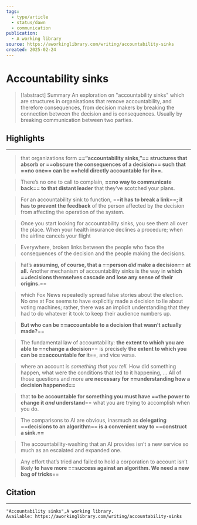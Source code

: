 ```yaml
---
tags:
  - type/article
  - status/dawn
  - communication
publication:
  - A working library
source: https://aworkinglibrary.com/writing/accountability-sinks
created: 2025-02-24
---
```

# Accountability sinks

> [!abstract] Summary
> An exploration on "accountability sinks" which are structures in organisations that remove accountability, and therefore consequences, from decision makers by breaking the connection between the decision and is consequences. Usually by breaking communication between two parties.
## Highlights
---
> that organizations form **==“accountability sinks,”== structures that absorb or ==obscure the consequences of a decision== such that ==no one== can be ==held directly accountable for it==.**

> There’s no one to call to complain, **==no way to communicate back== to that distant leader** that they’ve scotched your plans.

> For an accountability sink to function, ==**it has to break a link==; it has to prevent the feedback** of the person affected by the decision from affecting the operation of the system.

> Once you start looking for accountability sinks, you see them all over the place. When your health insurance declines a procedure; when the airline cancels your flight

> Everywhere, broken links between the people who face the consequences of the decision and the people making the decisions.

> hat’s **assuming, of course, that a ==person _did_ make a decision== at all.** Another mechanism of accountability sinks is the way in **which ==decisions themselves cascade and lose any sense of their origins.**==

> which Fox News repeatedly spread false stories about the election. No one at Fox seems to have explicitly made a decision to lie about voting machines; rather, there was an implicit understanding that they had to do whatever it took to keep their audience numbers up.

> **But who can be ==accountable to a decision that wasn’t actually made?**==

> The fundamental law of accountability: **the extent to which you are able to ==change a decision**== is precisely **the extent to which you can be ==accountable for it**==, and vice versa.

> where an account is _something that you tell._ How did something happen, what were the conditions that led to it happening, … All of those questions and more **are necessary for ==understanding how a decision happened==**

> that **to be accountable for something you must have ==the power to change it _and_ understand**== what you are trying to accomplish when you do.

> The comparisons to AI are obvious, inasmuch as **delegating ==decisions to an algorithm== is a convenient way to ==construct a sink.==**

> The accountability-washing that an AI provides isn’t a new service so much as an escalated and expanded one.

> Any effort that’s tried and failed to hold a corporation to account isn’t likely **to have more ==success against an algorithm. We need a new bag of tricks**==
## Citation
---
```
"Accountability sinks",A working library.
Available: https://aworkinglibrary.com/writing/accountability-sinks
```
